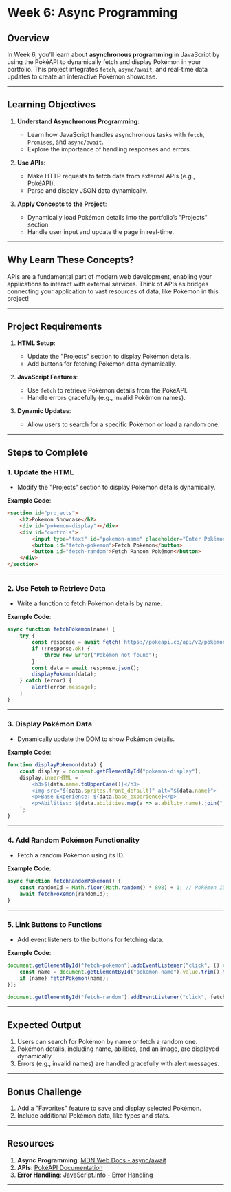 
# **Week 6: Async Programming**

## **Overview**
In Week 6, you’ll learn about **asynchronous programming** in JavaScript by using the PokéAPI to dynamically fetch and display Pokémon in your portfolio. This project integrates `fetch`, `async/await`, and real-time data updates to create an interactive Pokémon showcase.

---

## **Learning Objectives**
1. **Understand Asynchronous Programming**:
   - Learn how JavaScript handles asynchronous tasks with `fetch`, `Promises`, and `async/await`.
   - Explore the importance of handling responses and errors.

2. **Use APIs**:
   - Make HTTP requests to fetch data from external APIs (e.g., PokéAPI).
   - Parse and display JSON data dynamically.

3. **Apply Concepts to the Project**:
   - Dynamically load Pokémon details into the portfolio’s "Projects" section.
   - Handle user input and update the page in real-time.

---

## **Why Learn These Concepts?**
APIs are a fundamental part of modern web development, enabling your applications to interact with external services. Think of APIs as bridges connecting your application to vast resources of data, like Pokémon in this project!

---

## **Project Requirements**
1. **HTML Setup**:
   - Update the "Projects" section to display Pokémon details.
   - Add buttons for fetching Pokémon data dynamically.

2. **JavaScript Features**:
   - Use `fetch` to retrieve Pokémon details from the PokéAPI.
   - Handle errors gracefully (e.g., invalid Pokémon names).

3. **Dynamic Updates**:
   - Allow users to search for a specific Pokémon or load a random one.

---

## **Steps to Complete**

### **1. Update the HTML**
- Modify the "Projects" section to display Pokémon details dynamically.

**Example Code**:
```html
<section id="projects">
    <h2>Pokemon Showcase</h2>
    <div id="pokemon-display"></div>
    <div id="controls">
        <input type="text" id="pokemon-name" placeholder="Enter Pokémon name">
        <button id="fetch-pokemon">Fetch Pokémon</button>
        <button id="fetch-random">Fetch Random Pokémon</button>
    </div>
</section>
```

---

### **2. Use Fetch to Retrieve Data**
- Write a function to fetch Pokémon details by name.

**Example Code**:
```javascript
async function fetchPokemon(name) {
    try {
        const response = await fetch(`https://pokeapi.co/api/v2/pokemon/${name}`);
        if (!response.ok) {
            throw new Error("Pokémon not found");
        }
        const data = await response.json();
        displayPokemon(data);
    } catch (error) {
        alert(error.message);
    }
}
```

---

### **3. Display Pokémon Data**
- Dynamically update the DOM to show Pokémon details.

**Example Code**:
```javascript
function displayPokemon(data) {
    const display = document.getElementById("pokemon-display");
    display.innerHTML = `
        <h3>${data.name.toUpperCase()}</h3>
        <img src="${data.sprites.front_default}" alt="${data.name}">
        <p>Base Experience: ${data.base_experience}</p>
        <p>Abilities: ${data.abilities.map(a => a.ability.name).join(", ")}</p>
    `;
}
```

---

### **4. Add Random Pokémon Functionality**
- Fetch a random Pokémon using its ID.

**Example Code**:
```javascript
async function fetchRandomPokemon() {
    const randomId = Math.floor(Math.random() * 898) + 1; // Pokémon IDs range from 1 to 898
    await fetchPokemon(randomId);
}
```

---

### **5. Link Buttons to Functions**
- Add event listeners to the buttons for fetching data.

**Example Code**:
```javascript
document.getElementById("fetch-pokemon").addEventListener("click", () => {
    const name = document.getElementById("pokemon-name").value.trim().toLowerCase();
    if (name) fetchPokemon(name);
});

document.getElementById("fetch-random").addEventListener("click", fetchRandomPokemon);
```

---

## **Expected Output**
1. Users can search for Pokémon by name or fetch a random one.
2. Pokémon details, including name, abilities, and an image, are displayed dynamically.
3. Errors (e.g., invalid names) are handled gracefully with alert messages.

---

## **Bonus Challenge**
1. Add a "Favorites" feature to save and display selected Pokémon.
2. Include additional Pokémon data, like types and stats.

---

## **Resources**
1. **Async Programming**: [MDN Web Docs - async/await](https://developer.mozilla.org/en-US/docs/Learn/JavaScript/Asynchronous/Promises)
2. **APIs**: [PokéAPI Documentation](https://pokeapi.co/)
3. **Error Handling**: [JavaScript.info - Error Handling](https://javascript.info/try-catch)

---
